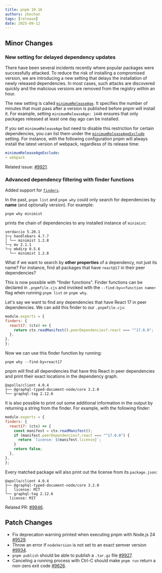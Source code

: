 ```yaml
---
title: pnpm 10.16
authors: zkochan
tags: [release]
date: 2025-09-12
---
```


## Minor Changes

### New setting for delayed dependency updates

There have been several incidents recently where popular packages were successfully attacked. To reduce the risk of installing a compromised version, we are introducing a new setting that delays the installation of newly released dependencies. In most cases, such attacks are discovered quickly and the malicious versions are removed from the registry within an hour.

The new setting is called [`minimumReleaseAge`]. It specifies the number of minutes that must pass after a version is published before pnpm will install it. For example, setting `minimumReleaseAge: 1440` ensures that only packages released at least one day ago can be installed.

If you set `minimumReleaseAge` but need to disable this restriction for certain dependencies, you can list them under the [`minimumReleaseAgeExclude`] setting. For instance, with the following configuration pnpm will always install the latest version of webpack, regardless of its release time:

[`minimumReleaseAge`]: /settings#minimumreleaseage
[`minimumReleaseAgeExclude`]: /settings#minimumreleaseageexclude

```yaml
minimumReleaseAgeExclude:
- webpack
```

Related issue: [#9921](https://github.com/pnpm/pnpm/issues/9921).

### Advanced dependency filtering with finder functions

Added support for [`finders`].

[`finders`]: /finders

In the past, `pnpm list` and `pnpm why` could only search for dependencies by **name** (and optionally version). For example:

```
pnpm why minimist
```

prints the chain of dependencies to any installed instance of `minimist`:

```
verdaccio 5.20.1
├─┬ handlebars 4.7.7
│ └── minimist 1.2.8
└─┬ mv 2.1.1
└─┬ mkdirp 0.5.6
  └── minimist 1.2.8
```

What if we want to search by **other properties** of a dependency, not just its name? For instance, find all packages that have `react@17` in their peer dependencies?

This is now possible with "finder functions". Finder functions can be declared in `.pnpmfile.cjs` and invoked with the `--find-by=<function name>` flag when running `pnpm list` or `pnpm why`.

Let's say we want to find any dependencies that have React 17 in peer dependencies. We can add this finder to our `.pnpmfile.cjs`:

```js
module.exports = {
finders: {
  react17: (ctx) => {
    return ctx.readManifest().peerDependencies?.react === "^17.0.0";
  },
},
};
```

Now we can use this finder function by running:

```
pnpm why --find-by=react17
```

pnpm will find all dependencies that have this React in peer dependencies and print their exact locations in the dependency graph.

```
@apollo/client 4.0.4
├── @graphql-typed-document-node/core 3.2.0
└── graphql-tag 2.12.6
```

It is also possible to print out some additional information in the output by returning a string from the finder. For example, with the following finder:

```js
module.exports = {
finders: {
  react17: (ctx) => {
    const manifest = ctx.readManifest();
    if (manifest.peerDependencies?.react === "^17.0.0") {
      return `license: ${manifest.license}`;
    }
    return false;
  },
},
};
```

Every matched package will also print out the license from its `package.json`:

```
@apollo/client 4.0.4
├── @graphql-typed-document-node/core 3.2.0
│   license: MIT
└── graphql-tag 2.12.6
  license: MIT
```

Related PR: [#9946](https://github.com/pnpm/pnpm/pull/9946).

## Patch Changes

- Fix deprecation warning printed when executing pnpm with Node.js 24 [#9529](https://github.com/pnpm/pnpm/issues/9529).
- Throw an error if `nodeVersion` is not set to an exact semver version [#9934](https://github.com/pnpm/pnpm/issues/9934).
- `pnpm publish` should be able to publish a `.tar.gz` file [#9927](https://github.com/pnpm/pnpm/pull/9927).
- Canceling a running process with Ctrl-C should make `pnpm run` return a non-zero exit code [#9626](https://github.com/pnpm/pnpm/issues/9626).
